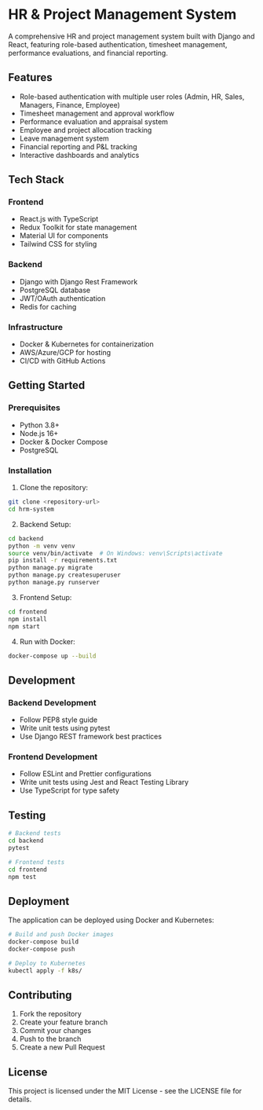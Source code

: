 # HR & Project Management System

A comprehensive HR and project management system built with Django and React, featuring role-based authentication, timesheet management, performance evaluations, and financial reporting.

## Features

- Role-based authentication with multiple user roles (Admin, HR, Sales, Managers, Finance, Employee)
- Timesheet management and approval workflow
- Performance evaluation and appraisal system
- Employee and project allocation tracking
- Leave management system
- Financial reporting and P&L tracking
- Interactive dashboards and analytics

## Tech Stack

### Frontend
- React.js with TypeScript
- Redux Toolkit for state management
- Material UI for components
- Tailwind CSS for styling

### Backend
- Django with Django Rest Framework
- PostgreSQL database
- JWT/OAuth authentication
- Redis for caching

### Infrastructure
- Docker & Kubernetes for containerization
- AWS/Azure/GCP for hosting
- CI/CD with GitHub Actions

## Getting Started

### Prerequisites
- Python 3.8+
- Node.js 16+
- Docker & Docker Compose
- PostgreSQL

### Installation

1. Clone the repository:
```bash
git clone <repository-url>
cd hrm-system
```

2. Backend Setup:
```bash
cd backend
python -m venv venv
source venv/bin/activate  # On Windows: venv\Scripts\activate
pip install -r requirements.txt
python manage.py migrate
python manage.py createsuperuser
python manage.py runserver
```

3. Frontend Setup:
```bash
cd frontend
npm install
npm start
```

4. Run with Docker:
```bash
docker-compose up --build
```

## Development

### Backend Development
- Follow PEP8 style guide
- Write unit tests using pytest
- Use Django REST framework best practices

### Frontend Development
- Follow ESLint and Prettier configurations
- Write unit tests using Jest and React Testing Library
- Use TypeScript for type safety

## Testing

```bash
# Backend tests
cd backend
pytest

# Frontend tests
cd frontend
npm test
```

## Deployment

The application can be deployed using Docker and Kubernetes:

```bash
# Build and push Docker images
docker-compose build
docker-compose push

# Deploy to Kubernetes
kubectl apply -f k8s/
```

## Contributing

1. Fork the repository
2. Create your feature branch
3. Commit your changes
4. Push to the branch
5. Create a new Pull Request

## License

This project is licensed under the MIT License - see the LICENSE file for details.
